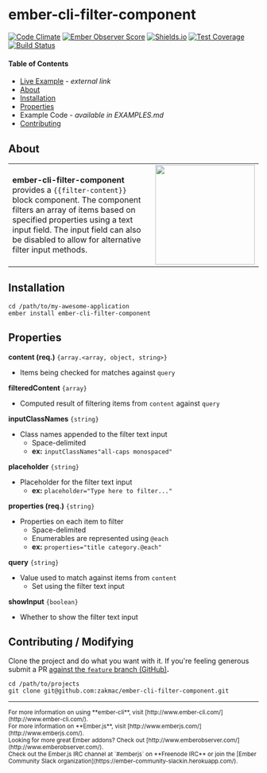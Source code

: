 # ember-cli-filter-component

[![Code Climate](https://codeclimate.com/github/zakmac/ember-cli-filter-component/badges/gpa.svg)](https://codeclimate.com/github/zakmac/ember-cli-filter-component)
[![Ember Observer Score](http://emberobserver.com/badges/ember-cli-filter-component.svg)](http://emberobserver.com/addons/ember-cli-filter-component)
[![Shields.io](https://img.shields.io/badge/tests-54%2F54-brightgreen.svg)](http://shields.io)
[![Test Coverage](https://codeclimate.com/github/zakmac/ember-cli-filter-component/badges/coverage.svg)](https://codeclimate.com/github/zakmac/ember-cli-filter-component/coverage)
[![Build Status](https://travis-ci.org/zakmac/ember-cli-filter-component.svg?branch=feature)](https://travis-ci.org/zakmac/ember-cli-filter-component)

#### Table of Contents

- [Live Example](http://www.zakmac.com/ember-demos/filter-content-component) _- external link_
- <a href="#user-content-about">About</a>
- <a href="#user-content-installation">Installation</a>
- <a href="#user-content-properties">Properties</a>
- Example Code _- available in EXAMPLES.md_
- <a href="#user-content-contributing">Contributing</a>

## About

<table border="0" cellpadding="0"><tr><td><strong>ember-cli-filter-component</strong> provides a <code>{{filter-content}}</code> block component. The component filters an array of items based on specified properties using a text input field. The input field can also be disabled to allow for alternative filter input methods.</td><td width="200"><img src="http://i.imgur.com/MiSiG2G.gif" width="200"></td></tr></table>

## Installation

```shell
cd /path/to/my-awesome-application
ember install ember-cli-filter-component
```

## Properties

**content (req.)** `{array.<array, object, string>}`
- Items being checked for matches against `query`

**filteredContent** `{array}`
- Computed result of filtering items from `content` against `query`

**inputClassNames** `{string}`
- Class names appended to the filter text input
  - Space-delimited
  - **ex:** `inputClassNames"all-caps monospaced"`

**placeholder** `{string}`
- Placeholder for the filter text input
  - **ex:** `placeholder="Type here to filter..."`

**properties (req.)** `{string}`
- Properties on each item to filter
  - Space-delimited
  - Enumerables are represented using `@each`
  - **ex:** `properties="title category.@each"`

**query** `{string}`
- Value used to match against items from `content`
  - Set using the filter text input

**showInput** `{boolean}`
- Whether to show the filter text input

## Contributing / Modifying

Clone the project and do what you want with it. If you're feeling generous submit a PR [against the `feature` branch (GitHub)](https://github.com/zakmac/ember-cli-filter-component/tree/feature)**.**

```shell
cd /path/to/projects
git clone git@github.com:zakmac/ember-cli-filter-component.git
```

---
<small>
For more information on using **ember-cli**, visit [http://www.ember-cli.com/](http://www.ember-cli.com/).<br>
For more information on **Ember.js**, visit [http://www.emberjs.com/](http://www.emberjs.com/).<br>
Looking for more great Ember addons? Check out [http://www.emberobserver.com/](http://www.emberobserver.com/).<br>
Check out the Ember.js IRC channel at `#emberjs` on **Freenode IRC** or join the [Ember Community Slack organization](https://ember-community-slackin.herokuapp.com/).
</small>
